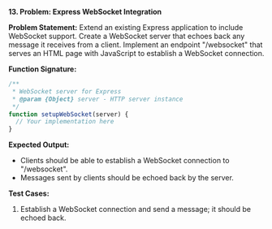 **13. Problem: Express WebSocket Integration**

**Problem Statement:**
Extend an existing Express application to include WebSocket support. Create a WebSocket server that echoes back any message it receives from a client. Implement an endpoint "/websocket" that serves an HTML page with JavaScript to establish a WebSocket connection.

**Function Signature:**

```javascript
/**
 * WebSocket server for Express
 * @param {Object} server - HTTP server instance
 */
function setupWebSocket(server) {
  // Your implementation here
}
```

**Expected Output:**

- Clients should be able to establish a WebSocket connection to "/websocket".
- Messages sent by clients should be echoed back by the server.

**Test Cases:**

1. Establish a WebSocket connection and send a message; it should be echoed back.

